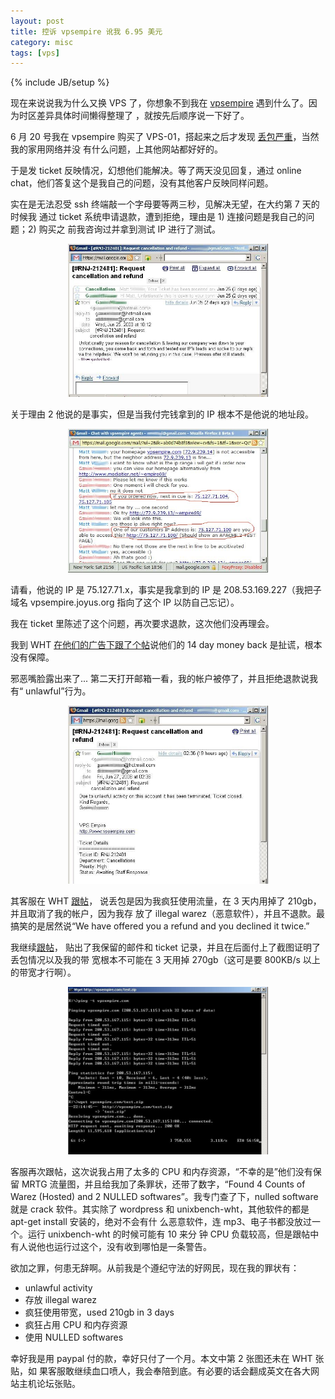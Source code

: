```yaml
---
layout: post
title: 控诉 vpsempire 讹我 6.95 美元
category: misc
tags: [vps]
---
```

{% include JB/setup %}

现在来说说我为什么又换 VPS 了，你想象不到我在
[vpsempire](http:/www.vpsempire.com) 遇到什么了。因为时区差异具体时间懒得整理了
，就按先后顺序说一下好了。

6 月 20 号我在 vpsempire 购买了 VPS-01，搭起来之后才发现
[丢包严重](http://joyus.org/blog/2008/06/vpsempire.html)，当然我的家用网络并没
有什么问题，上其他网站都好好的。

于是发 ticket 反映情况，幻想他们能解决。等了两天没见回复，通过 online chat，他们答复这个是我自己的问题，没有其他客户反映同样问题。

实在是无法忍受 ssh 终端敲一个字母要等两三秒，见解决无望，在大约第 7 天的时候我
通过 ticket 系统申请退款，遭到拒绝，理由是 1) 连接问题是我自己的问题；2) 购买之
前我咨询过并拿到测试 IP 进行了测试。
<center><a title="点击看大图" href="/image/2008/vpsempire-refuse-to-refund.jpg"><img src="/image/2008/vpsempire-refuse-to-refund.jpg" width="320"></a></center>

关于理由 2 他说的是事实，但是当我付完钱拿到的 IP 根本不是他说的地址段。
<center><a title="点击看大图" href="/image/2008/chat-with-vpsempire.jpg"><img src="/image/2008/chat-with-vpsempire.jpg" width="320"></a></center>

请看，他说的 IP 是 75.127.71.x，事实是我拿到的 IP 是 208.53.169.227（我把子域名 vpsempire.joyus.org 指向了这个 IP 以防自己忘记）。

我在 ticket 里陈述了这个问题，再次要求退款，这次他们没再理会。

我到 WHT [在他们的广告下跟了个帖](http://www.webhostingtalk.com/showpost.php?p=5181180&postcount=21)说他们的 14
day money back 是扯谎，根本没有保障。

邪恶嘴脸露出来了... 第二天打开邮箱一看，我的帐户被停了，并且拒绝退款说我有“
unlawful”行为。
<center><a title="点击看大图" href="/image/2008/vpsempire-terminate-my-account.jpg"><img src="/image/2008/vpsempire-terminate-my-account.jpg" width="320"></a></center>

其客服在 WHT [跟帖](http://www.webhostingtalk.com/showpost.php?p=5182464&postcount=23)，
说丢包是因为我疯狂使用流量，在 3 天内用掉了 210gb，并且取消了我的帐户，因为我存
放了 illegal warez（恶意软件），并且不退款。最搞笑的是居然说“We have offered
you a refund and you declined it twice.”

我继续[跟帖](http://www.webhostingtalk.com/showpost.php?p=5183291&postcount=24)，
贴出了我保留的邮件和 ticket 记录，并且在后面付上了截图证明了丢包情况以及我的带
宽根本不可能在 3 天用掉 270gb（这可是要 800KB/s 以上的带宽才行啊）。
<center><a title="点击看大图" href="/image/2008/bw2vpsempire.jpg"><img src="/image/2008/bw2vpsempire.jpg" width="320"></a></center>

客服再次跟帖，这次说我占用了太多的 CPU 和内存资源，“不幸的是”他们没有保留 MRTG
流量图，并且给我加了条罪状，还带了数字，“Found 4 Counts of Warez (Hosted) and 2
NULLED softwares”。我专门查了下，nulled software 就是 crack 软件。其实除了
wordpress 和 unixbench-wht，其他软件的都是 apt-get install 安装的，绝对不会有什
么恶意软件，连 mp3、电子书都没放过一个。运行 unixbench-wht 的时候可能有 10 来分
钟 CPU 负载较高，但是跟帖中有人说他也运行过这个，没有收到哪怕是一条警告。

欲加之罪，何患无辞啊。从前我是个遵纪守法的好网民，现在我的罪状有：

- unlawful activity
- 存放 illegal warez
- 疯狂使用带宽，used 210gb in 3 days
- 疯狂占用 CPU 和内存资源
- 使用 NULLED softwares

幸好我是用 paypal 付的款，幸好只付了一个月。本文中第 2 张图还未在 WHT 张贴，如
果客服敢继续血口喷人，我会奉陪到底。有必要的话会翻成英文在各大网站主机论坛张贴。
